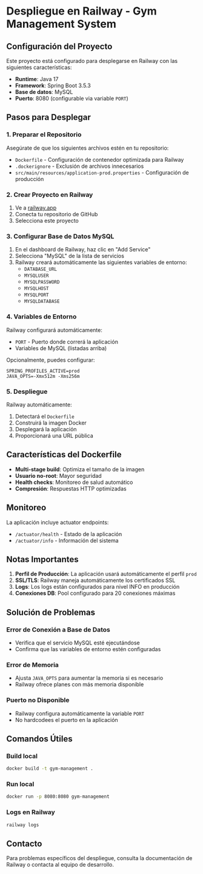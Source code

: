 # Despliegue en Railway - Gym Management System

## Configuración del Proyecto

Este proyecto está configurado para desplegarse en Railway con las siguientes características:

- **Runtime**: Java 17
- **Framework**: Spring Boot 3.5.3
- **Base de datos**: MySQL
- **Puerto**: 8080 (configurable via variable `PORT`)

## Pasos para Desplegar

### 1. Preparar el Repositorio

Asegúrate de que los siguientes archivos estén en tu repositorio:
- `Dockerfile` - Configuración de contenedor optimizada para Railway
- `.dockerignore` - Exclusión de archivos innecesarios
- `src/main/resources/application-prod.properties` - Configuración de producción

### 2. Crear Proyecto en Railway

1. Ve a [railway.app](https://railway.app)
2. Conecta tu repositorio de GitHub
3. Selecciona este proyecto

### 3. Configurar Base de Datos MySQL

1. En el dashboard de Railway, haz clic en "Add Service"
2. Selecciona "MySQL" de la lista de servicios
3. Railway creará automáticamente las siguientes variables de entorno:
   - `DATABASE_URL`
   - `MYSQLUSER`
   - `MYSQLPASSWORD`
   - `MYSQLHOST`
   - `MYSQLPORT`
   - `MYSQLDATABASE`

### 4. Variables de Entorno

Railway configurará automáticamente:
- `PORT` - Puerto donde correrá la aplicación
- Variables de MySQL (listadas arriba)

Opcionalmente, puedes configurar:
```
SPRING_PROFILES_ACTIVE=prod
JAVA_OPTS=-Xmx512m -Xms256m
```

### 5. Despliegue

Railway automáticamente:
1. Detectará el `Dockerfile`
2. Construirá la imagen Docker
3. Desplegará la aplicación
4. Proporcionará una URL pública

## Características del Dockerfile

- **Multi-stage build**: Optimiza el tamaño de la imagen
- **Usuario no-root**: Mayor seguridad
- **Health checks**: Monitoreo de salud automático
- **Compresión**: Respuestas HTTP optimizadas

## Monitoreo

La aplicación incluye actuator endpoints:
- `/actuator/health` - Estado de la aplicación
- `/actuator/info` - Información del sistema

## Notas Importantes

1. **Perfil de Producción**: La aplicación usará automáticamente el perfil `prod`
2. **SSL/TLS**: Railway maneja automáticamente los certificados SSL
3. **Logs**: Los logs están configurados para nivel INFO en producción
4. **Conexiones DB**: Pool configurado para 20 conexiones máximas

## Solución de Problemas

### Error de Conexión a Base de Datos
- Verifica que el servicio MySQL esté ejecutándose
- Confirma que las variables de entorno estén configuradas

### Error de Memoria
- Ajusta `JAVA_OPTS` para aumentar la memoria si es necesario
- Railway ofrece planes con más memoria disponible

### Puerto no Disponible
- Railway configura automáticamente la variable `PORT`
- No hardcodees el puerto en la aplicación

## Comandos Útiles

### Build local
```bash
docker build -t gym-management .
```

### Run local
```bash
docker run -p 8080:8080 gym-management
```

### Logs en Railway
```bash
railway logs
```

## Contacto

Para problemas específicos del despliegue, consulta la documentación de Railway o contacta al equipo de desarrollo. 